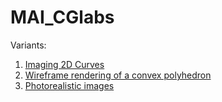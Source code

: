 # MAI_CGlabs

Variants:
1. [Imaging 2D Curves](/5th_sem/CG/Lab1/LR1.pdf)
2. [Wireframe rendering of a convex polyhedron](/Lab2/LR2.pdf)
3. [Photorealistic images](/Lab3/LR3.pdf)
